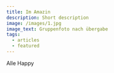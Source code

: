 ```yaml
---
title: Im Amazin
description: Short description
image: /images/1.jpg
image_text: Gruppenfoto nach übergabe
tags:
  - articles
  - featured
---
```


A﻿lle Happy
